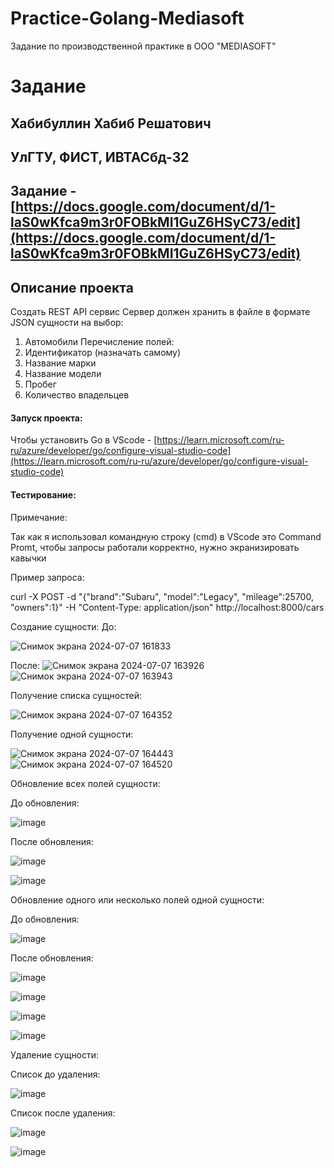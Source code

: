 # Practice-Golang-Mediasoft
Задание по производственной практике в ООО "MEDIASOFT"

#  Задание

##  Хабибуллин Хабиб Решатович

## УлГТУ, ФИСТ, ИВТАСбд-32

## Задание - [https://docs.google.com/document/d/1-laS0wKfca9m3r0FOBkMI1GuZ6HSyC73/edit](https://docs.google.com/document/d/1-laS0wKfca9m3r0FOBkMI1GuZ6HSyC73/edit)

## Описание проекта

Создать REST API сервис
Сервер должен хранить в файле
в формате JSON сущности на выбор:
1. Автомобили
Перечисление полей:
1. Идентификатор (назначать самому)
2. Название марки
3. Название модели
4. Пробег
5. Количество владельцев

#### Запуск проекта:
Чтобы установить Go в VScode - [https://learn.microsoft.com/ru-ru/azure/developer/go/configure-visual-studio-code](https://learn.microsoft.com/ru-ru/azure/developer/go/configure-visual-studio-code)

#### Тестирование:

Примечание: 

Так как я использовал командную строку (cmd) в VScode это Command Promt, чтобы запросы работали корректно, нужно экранизировать кавычки

Пример запроса:

curl -X POST -d "{\"brand\":\"Subaru\", \"model\":\"Legacy\", \"mileage\":25700, \"owners\":1}" -H "Content-Type: application/json" http://localhost:8000/cars


Создание сущности:
До:

![Снимок экрана 2024-07-07 161833](https://github.com/yachtman83/Practice-Golang-Mediasoft/assets/80544566/a36d352e-7b46-4db0-b9c8-492b156a67d9)

После:
![Снимок экрана 2024-07-07 163926](https://github.com/yachtman83/Practice-Golang-Mediasoft/assets/80544566/33ca22b0-ff47-479d-9e5a-019772f23e66)  ![Снимок экрана 2024-07-07 163943](https://github.com/yachtman83/Practice-Golang-Mediasoft/assets/80544566/ca061154-8906-4e08-84a1-0c84187ea86f)


Получение списка сущностей:

![Снимок экрана 2024-07-07 164352](https://github.com/yachtman83/Practice-Golang-Mediasoft/assets/80544566/ee5ee08d-77b9-4eda-9c91-1a26de2e6fd5)


Получение одной сущности:

![Снимок экрана 2024-07-07 164443](https://github.com/yachtman83/Practice-Golang-Mediasoft/assets/80544566/4aca0278-c12e-4ee4-8ec4-2a0edb8bf5c4)
![Снимок экрана 2024-07-07 164520](https://github.com/yachtman83/Practice-Golang-Mediasoft/assets/80544566/92d8bde5-131b-40e6-b1ee-3c7103eaf2eb)


Обновление всех полей сущности:

До обновления:

![image](https://github.com/yachtman83/Practice-Golang-Mediasoft/assets/80544566/145343ac-dbb4-4789-b566-8486d7a59179)

После обновления:

![image](https://github.com/yachtman83/Practice-Golang-Mediasoft/assets/80544566/09ca695e-a939-41ad-9316-5d7f042cfa4a)

![image](https://github.com/yachtman83/Practice-Golang-Mediasoft/assets/80544566/9ae6f466-d5a2-4690-afe1-0a1903cbad7b)


Обновление одного или несколько полей одной сущности:

До обновления:

![image](https://github.com/yachtman83/Practice-Golang-Mediasoft/assets/80544566/44119c22-7453-4167-a157-0d42d4ef3744)

После обновления:

![image](https://github.com/yachtman83/Practice-Golang-Mediasoft/assets/80544566/3ccbb8d8-6f91-4624-aa62-7ff24e770d4b)

![image](https://github.com/yachtman83/Practice-Golang-Mediasoft/assets/80544566/8cd00286-8d0d-48f3-bcf7-385aeec4a38e)

![image](https://github.com/yachtman83/Practice-Golang-Mediasoft/assets/80544566/9ff735e0-3391-45c3-84fc-90a116920847)

![image](https://github.com/yachtman83/Practice-Golang-Mediasoft/assets/80544566/ecb0eba8-2ae1-4206-859a-54a38c6bfd56)


Удаление сущности:

Список до удаления:

![image](https://github.com/yachtman83/Practice-Golang-Mediasoft/assets/80544566/63a1da90-9db5-47c2-8035-c09dddd3ca3b)

Список после удаления:

![image](https://github.com/yachtman83/Practice-Golang-Mediasoft/assets/80544566/889d9dfe-4486-4a0d-982a-dabd51e4a941)

![image](https://github.com/yachtman83/Practice-Golang-Mediasoft/assets/80544566/aaf7d0b2-6fd2-4485-b07b-dc0ae4036973)


















